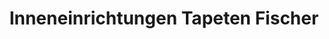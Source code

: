 ---
title: "Inneneinrichtungen Tapeten Fischer"
url: /muenchen/inneneinrichtungen-tapeten-fischer/
shop: Möbel
---